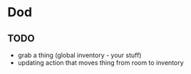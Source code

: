 # Dod

## TODO
- grab a thing (global inventory - your stuff)
- updating action that moves thing from room to inventory
